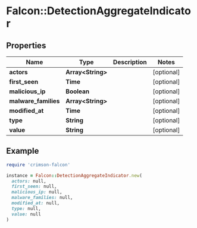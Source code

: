# Falcon::DetectionAggregateIndicator

## Properties

| Name | Type | Description | Notes |
| ---- | ---- | ----------- | ----- |
| **actors** | **Array&lt;String&gt;** |  | [optional] |
| **first_seen** | **Time** |  | [optional] |
| **malicious_ip** | **Boolean** |  | [optional] |
| **malware_families** | **Array&lt;String&gt;** |  | [optional] |
| **modified_at** | **Time** |  | [optional] |
| **type** | **String** |  | [optional] |
| **value** | **String** |  | [optional] |

## Example

```ruby
require 'crimson-falcon'

instance = Falcon::DetectionAggregateIndicator.new(
  actors: null,
  first_seen: null,
  malicious_ip: null,
  malware_families: null,
  modified_at: null,
  type: null,
  value: null
)
```


